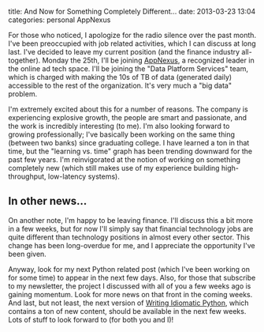title: And Now for Something Completely Different...
date: 2013-03-23 13:04
categories: personal AppNexus

For those who noticed, I apologize for the radio silence over the past month.
I've been preoccupied with job related activities, which I can discuss at long
last. I've decided to leave my current position (and the finance industry all-together).
Monday the 25th, I'll be joining [AppNexus](http://www.appnexus.com), a 
recognized leader in the online ad tech space. I'll be joining the "Data
Platform Services" team, which is charged with making the 10s of TB of data
(generated daily) accessible to the rest of the organization. It's very much a
"big data" problem.

I'm extremely excited about this for a number of reasons. The company is
experiencing explosive growth, the people are smart and passionate, and the work
is incredibly interesting (to me). I'm also looking forward to growing
professionally; I've basically been working on the same thing (between two
banks) since graduating college. I have learned a ton in that time, but the
"learning vs. time" graph has been trending downward for the past few years. I'm
reinvigorated at the notion of working on something completely new (which still
makes use of my experience building high-throughput, low-latency systems).

## In other news...

On another note, I'm happy to be leaving finance. I'll discuss this a bit more
in a few weeks, but for now I'll simply say that financial technology jobs are
quite different than technology positions in almost every other sector. This
change has been long-overdue for me, and I appreciate the opportunity I've been
given.

Anyway, look for my next Python related post (which I've been working on for
some time) to appear in the next few days. Also, for those that subscribe to my
newsletter, the project I discussed with all of you a few weeks ago is gaining
momentum. Look for more news on that front in the coming weeks. And last, but
not least, the next version of [Writing Idiomatic Python](http://www.jeffknupp.com/writing-idiomatic-python-ebook/),
which contains a ton of new content, should be available in the next few weeks.
Lots of stuff to look forward to (for both you and I)!

